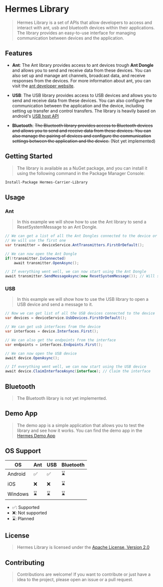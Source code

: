 # Hermes Library

> Hermes Library is a set of APIs that allow developers to access and interact with ant, usb and bluetooth devices
> within
> their applications. The library provides an easy-to-use interface for managing communication between devices and the
> application.

## Features

- **Ant**: The Ant library provides access to ant devices trough **Ant Dongle** and allows you to send and receive data
  from these devices. You can also set up and manage ant channels, broadcast data, and receive responses from the
  devices. For more information about ant, you can visit
  the [ant developer website](https://www.thisisant.com/developer/resources/downloads/#software_tab).

- **USB**: The USB library provides access to USB devices and allows you to send and receive data from these devices.
  You can also configure the communication between the application and the device, including setting up transfer and
  control transfers. The library is heavily based on
  android's [USB host API](https://developer.android.com/guide/topics/connectivity/usb/host)

- **Bluetooth**: ~~The Bluetooth library provides access to Bluetooth devices and allows you to send and receive data
  from
  these devices. You can also manage the pairing of devices and configure the communication settings between the
  application and the device.~~ (Not yet implemented)

## Getting Started

> The library is available as a NuGet package, and you can install it using the following command in the Package Manager
> Console:

```bash
Install-Package Hermes-Carrier-Library
```

## Usage

### Ant

> In this example we will show how to use the Ant library to send a ResetSystemMessage to an Ant Dongle.

```csharp
// We can get a list of all the Ant Dongles connected to the device or we can detect newly connected devices
// We will use the first one
var trasmitter = deviceService.AntTransmitters.FirstOrDefault();

// We can now open the Ant Dongle
if(!transmitter.IsConnected)
    await transmitter.OpenAsync();

// If everything went well, we can now start using the Ant Dongle        
await transmitter.SendMessageAsync(new ResetSystemMessage()); // Will send the ResetSystemMessage to the Ant Dongle
```

### USB

> In this example we will show how to use the USB library to open a USB device and send a message to it.

```csharp
// Now we can get list of all the USB devices connected to the device
var devices = deviceService.UsbDevices.FirstOrDefault();

// We can get usb interfaces from the device
var interfaces = device.Interfaces.First();

// We can also get the endpoints from the interface
var endpoints = interfaces.Endpoints.First();

// We can now open the USB device
await device.OpenAsync();

// If everything went well, we can now start using the USB device
await device.ClaimInterfaceAsync(interface); // Claim the interface
```

## Bluetooth

> The Bluetooth library is not yet implemented.

## Demo App

> The demo app is a simple application that allows you to test the library and see how it works. You can find the demo
> app in the [Hermes Demo App](https://github.com/zZHorizonZz/Hermes-Carrier-Library/tree/master/HermesCarrierDemo)

## OS Support

| OS      | Ant | USB | Bluetooth |
|---------|-----|-----|-----------|
| Android | ✅   | ✅   | ⌛         |
| iOS     | ❌   | ❌   | ⌛         |
| Windows | ⌛   | ⌛   | ⌛         |

- ✅: Supported
- ❌: Not supported
- ⌛: Planned

## License

> Hermes Library is licensed under
> the [Apache License, Version 2.0](https://github.com/zZHorizonZz/Hermes-Carrier-Library/blob/master/LICENSE)

## Contributing

> Contributions are welcome! If you want to contribute or just have a idea to the project, please open an issue or a
> pull request.
